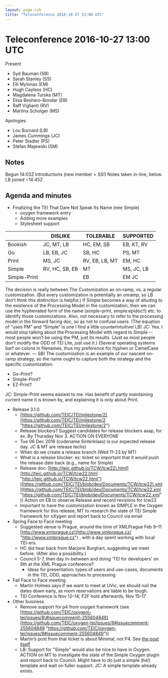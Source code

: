 ```yaml
---
layout: page.njk
title: "Teleconference 2016-10-27 13:00 UTC"
---
```

# Teleconference 2016-10-27 13:00 UTC





Present


* Syd Bauman (SB)
* Sarah Stanley (SS)
* Elli Mylonas (EM)
* Hugh Cayless (HC)
* Magdalena Turska (MT)
* Elisa Beshero\-Bondar (EB)
* Raff Viglianti (RV)
* Martina Scholger (MS)


Apologies


* Lou Burnard (LB)
* James Cummings (JC)
* Peter Stadler (PS)
* Stefan Majewski (SM)




Notes
-----


Begun 14:03Z
Introductions (new member \= SS!)
Notes taken in\-line, below.
LB joined \~14:45Z


Agenda and minutes
------------------


* Finalizing the TEI That Dare Not Speak Its Name (née Simple)
	+ oxygen framework entry
	+ Adding more examples
	+ Stylesheet support





|  | DISLIKE | TOLERABLE | SUPPORTED |
| --- | --- | --- | --- |
| Bookish | JC, MT, LB | HC, EM, SB | EB, KT, RV |
| Go | LB, EB, JC | SB, HC | PS, MT |
| Print | MS, JC | RV, EB, LB, MT | EM, HC |
| Simple | RV, HC, SB, EB | MT | MS, JC, LB |
| Simple\-Print |  | EB | EM JC |



The decision is really between The Customization as on\-ramp, vs. a regular customization.
 (But every customization is potentially an onramp, so LB don’t think this distinction
 is helpful.)
If Simple becomes a way of alluding to the existence of the Processing Model in the
 customization, then we can use the hyphenated form of the name (simple\-print, simple:epidoc!!)
 etc. to identify those customizations. Also, not necessary to refer to the processing
 model in the forward facing doc, so as not to confuse users. (The equation of “uses
 PM” and “Simple” is one I find a little counterintuitive! LB) JC: Yes. I would stop
 talking about the Processing Model with regard to Simple \-\- most people won’t be using
 the PM, just its results. (Just as most people don’t modify the ODD of TEI Lite, just
 use it.)
(Several operating systems barf on colons in filenames, thus my preference for hyphen
 or CamelCase or whatever. — SB)
The customization is an example of our nascent on\-ramp strategy, so the name ought
 to capture both the strategy and the specific customization:
* Go\-Print?
* Simple\-Print?
* EZ\-Print?


JC: Simple\-Print seems easiest to me. Has benefit of partly maintaining current name
 it is known by, and explaining it is only about Print.

* Release 3\.1\.0
	+ [https://github.com/TEIC/TEI/milestone/2](https://github.com/TEIC/TEI/milestone/2 "https://github.com/TEIC/TEI/milestone/2")
	+ Release blockers? Suggest candidates for release blockers asap, for ex. By Thursday
	 Nov 3\. ACTION ON EVERYONE
	+ Tue 06 Dec 2016 (codename Sinterklaas) is our expected release day. JC \& MT are release
	 techs)
	+ When do we create a release branch (Wed 11\-23 by MT)
	+ What is a release blocker: ex: ticket so important that it would push the release
	 date back (e.g., name for Simple)
	+ Release doc: [http://teic.github.io/TCW/tcw22\.html](http://teic.github.io/TCW/tcw22.html "http://teic.github.io/TCW/tcw22.html")([https://github.com/TEIC/TEI/blob/dev/Documents/TCW/tcw22\.xml](https://github.com/TEIC/TEI/blob/dev/Documents/TCW/tcw22.xml "https://github.com/TEIC/TEI/blob/dev/Documents/TCW/tcw22.xml")) Action on EB to observe Release and record revisions for tcw22
	+ Important to have the customization known as SIMPLE in the Oxygen framework for this
	 release; MT to research the state of TEI Simple framework for oXygen and report back
	 to Council via email
* Spring Face to Face meeting
	+ Suggested venue is Prague, around the time of XMLPrague Feb 9–11 [http://www.xmlprague.cz](http://www.xmlprague.cz/ "http://www.xmlprague.cz") , with a day spent working with local TEI\-ers.
	+ HC did hear back from Marjorie Burghart, suggesting we meet before. (After also a
	 possibility.)
	+ Council 5\-7, then day in\-between and doing ‘TEI for developers’ on 9th at the XML
	 Prague conference?
		- Ideas for presentation: types of users and use\-cases, documents in the TEI, ODD, approaches
		 to processing
* Fall Face to Face meeting
	+ Martin Holmes says if we want to meet at UVic, we should nail the dates down early,
	 as room reservations are liable to be tough.
	+ TEI Conference is Nov 12–14; F2F hold afterwards, Nov 15–17
* Other business
	+ Remove support for p4 from oxygen framework (see [https://github.com/TEIC/oxygen\-tei/issues/8\#issuecomment\-255604849](https://github.com/TEIC/oxygen-tei/issues/8#issuecomment-255604849 "https://github.com/TEIC/oxygen-tei/issues/8#issuecomment-255604849"))
	+ Martin’s post from that ticket is about Minimal, not P4\. See [the post itself](https://listserv.brown.edu/?A2=tei-l;8ef50537.1610 "the post itself")
	+ LB: Support for "Simple" would also be nice to have in Oxygen. ACTION on MT to investigate
	 the state of the Simple Oxygen plugin and report back to Council. Might have to do
	 just a simple (ha!) template and wait on fuller support. JC: A simple template already
	 exists.







